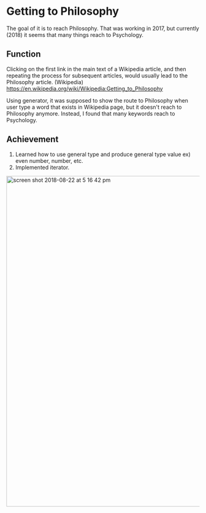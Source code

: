 Getting to Philosophy
==============================

The goal of it is to reach Philosophy. That was working in 2017, but currently (2018) it seems that many things reach to Psychology.

Function
------------

Clicking on the first link in the main text of a Wikipedia article, and then repeating the process for subsequent articles, would usually lead to the Philosophy article.
(Wikipedia)
https://en.wikipedia.org/wiki/Wikipedia:Getting_to_Philosophy

Using generator, it was supposed to show the route to Philosophy when user type a word that exists in Wikipedia page, but it doesn't reach to Philosophy anymore. Instead, I found that many keywords reach to Psychology.


Achievement 
---------------

1. Learned how to use general type and produce general type value ex) even number, number, etc.
2. Implemented iterator. 


<img width="861" alt="screen shot 2018-08-22 at 5 16 42 pm" src="https://user-images.githubusercontent.com/32227575/44493859-3a80e680-a62f-11e8-8900-dcd760776a5e.png">
